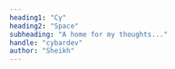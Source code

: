 ```yaml
---
heading1: "Cy"
heading2: "Space"
subheading: "A home for my thoughts..."
handle: "cybardev"
author: "Sheikh"
---
```

